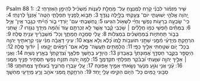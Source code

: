 Psalm 88
1: שִׁ֥יר מִזְמ֗וֹר לִבְנֵ֫י קֹ֥רַח לַמְנַצֵּ֣חַ עַל־ מָחֲלַ֣ת לְעַנּ֑וֹת מַ֝שְׂכִּ֗יל לְהֵימָ֥ן הָאֶזְרָחִֽי׃
2: יְ֭הוָה אֱלֹהֵ֣י יְשׁוּעָתִ֑י יוֹם־ צָעַ֖קְתִּי בַלַּ֣יְלָה נֶגְדֶּֽךָ׃
3: תָּב֣וֹא לְ֭פָנֶיךָ תְּפִלָּתִ֑י הַטֵּֽה־ אָ֝זְנְךָ֗ לְרִנָּתִֽי׃
4: כִּֽי־ שָֽׂבְעָ֣ה בְרָע֣וֹת נַפְשִׁ֑י וְחַיַּ֗י לִשְׁא֥וֹל הִגִּֽיעוּ׃
5: נֶ֭חְשַׁבְתִּי עִם־ י֣וֹרְדֵי ב֑וֹר הָ֝יִ֗יתִי כְּגֶ֣בֶר אֵֽין־ אֱיָֽל׃
6: בַּמֵּתִ֗ים חָ֫פְשִׁ֥י כְּמ֤וֹ חֲלָלִ֨ים ׀ שֹׁ֥כְבֵי קֶ֗בֶר אֲשֶׁ֤ר לֹ֣א זְכַרְתָּ֣ם ע֑וֹד וְ֝הֵ֗מָּה מִיָּדְךָ֥ נִגְזָֽרוּ׃
7: שַׁ֭תַּנִי בְּב֣וֹר תַּחְתִּיּ֑וֹת בְּ֝מַחֲשַׁכִּ֗ים בִּמְצֹלֽוֹת׃
8: עָ֭לַי סָמְכָ֣ה חֲמָתֶ֑ךָ וְכָל־ מִ֝שְׁבָּרֶ֗יךָ עִנִּ֥יתָ סֶּֽלָה׃
9: הִרְחַ֥קְתָּ מְיֻדָּעַ֗י מִ֫מֶּ֥נִּי שַׁתַּ֣נִי תוֹעֵב֣וֹת לָ֑מוֹ כָּ֝לֻ֗א וְלֹ֣א אֵצֵֽא׃
10: עֵינִ֥י דָאֲבָ֗ה מִנִּ֫י עֹ֥נִי קְרָאתִ֣יךָ יְהוָ֣ה בְּכָל־ י֑וֹם שִׁטַּ֖חְתִּי אֵלֶ֣יךָ כַפָּֽי׃
11: הֲלַמֵּתִ֥ים תַּעֲשֶׂה־ פֶּ֑לֶא אִם־ רְ֝פָאִ֗ים יָק֤וּמוּ ׀ יוֹד֬וּךָ סֶּֽלָה׃
12: הַיְסֻפַּ֣ר בַּקֶּ֣בֶר חַסְדֶּ֑ךָ אֱ֝מֽוּנָתְךָ֗ בָּאֲבַדּֽוֹן׃
13: הֲיִוָּדַ֣ע בַּחֹ֣שֶׁךְ פִּלְאֶ֑ךָ וְ֝צִדְקָתְךָ֗ בְּאֶ֣רֶץ נְשִׁיָּֽה׃
14: וַאֲנִ֤י ׀ אֵלֶ֣יךָ יְהוָ֣ה שִׁוַּ֑עְתִּי וּ֝בַבֹּ֗קֶר תְּֽפִלָּתִ֥י תְקַדְּמֶֽךָּ׃
15: לָמָ֣ה יְ֭הוָה תִּזְנַ֣ח נַפְשִׁ֑י תַּסְתִּ֖יר פָּנֶ֣יךָ מִמֶּֽנִּי׃
16: עָ֘נִ֤י אֲנִ֣י וְגֹוֵ֣עַ מִנֹּ֑עַר נָשָׂ֖אתִי אֵמֶ֣יךָ אָפֽוּנָה׃
17: עָ֭לַי עָבְר֣וּ חֲרוֹנֶ֑יךָ בִּ֝עוּתֶ֗יךָ צִמְּתוּתֻֽנִי׃
18: סַבּ֣וּנִי כַ֭מַּיִם כָּל־ הַיּ֑וֹם הִקִּ֖יפוּ עָלַ֣י יָֽחַד׃
19: הִרְחַ֣קְתָּ מִ֭מֶּנִּי אֹהֵ֣ב וָרֵ֑עַ מְֽיֻדָּעַ֥י מַחְשָֽׁךְ׃